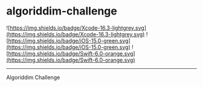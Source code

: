 # algoriddim-challenge
![https://img.shields.io/badge/Xcode-16.3-lightgrey.svg](https://img.shields.io/badge/Xcode-16.3-lightgrey.svg)
![https://img.shields.io/badge/iOS-15.0-green.svg](https://img.shields.io/badge/iOS-15.0-green.svg)
![https://img.shields.io/badge/Swift-6.0-orange.svg](https://img.shields.io/badge/Swift-6.0-orange.svg)

---
Algoriddim Challenge

